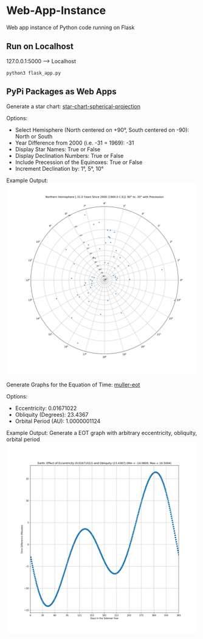 # Web-App-Instance
Web app instance of Python code running on Flask

## Run on Localhost

127.0.0.1:5000 --> Localhost
```
python3 flask_app.py
```

## PyPi Packages as Web Apps

Generate a star chart: [star-chart-spherical-projection](https://pypi.org/project/star-chart-spherical-projection/)

Options:
- Select Hemisphere (North centered on +90°, South centered on -90): North or South
- Year Difference from 2000 (i.e. -31 = 1969): -31
- Display Star Names: True or False
- Display Declination Numbers: True or False
- Include Precession of the Equinoxes: True or False
- Increment Declination by: 1°, 5°, 10°

Example Output:
![star_chart](https://raw.githubusercontent.com/cyschneck/Web-App-Instance/main/static/star_chart_output.png)

Generate Graphs for the Equation of Time: [muller-eot](https://pypi.org/project/muller-eot/)

Options:
- Eccentricity: 0.01671022
- Obliquity (Degrees): 23.4367
- Orbital Period (AU): 1.0000001124

Example Output:
Generate a EOT graph with arbitrary eccentricity, obliquity, orbital period
![effect_eot](https://raw.githubusercontent.com/cyschneck/Web-App-Instance/main/static/eot_chart_output.png)

